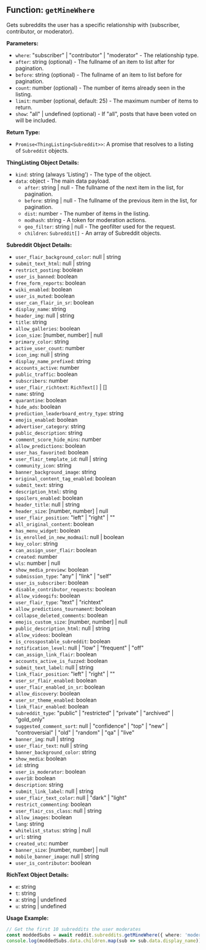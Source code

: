 ## Function: `getMineWhere`

Gets subreddits the user has a specific relationship with (subscriber, contributor, or moderator).

**Parameters:**

- `where`: "subscriber" | "contributor" | "moderator" - The relationship type.
- `after`: string (optional) - The fullname of an item to list after for pagination.
- `before`: string (optional) - The fullname of an item to list before for pagination.
- `count`: number (optional) - The number of items already seen in the listing.
- `limit`: number (optional, default: 25) - The maximum number of items to return.
- `show`: "all" | undefined (optional) - If "all", posts that have been voted on will be included.

**Return Type:**

- `Promise<ThingListing<Subreddit>>`: A promise that resolves to a listing of `Subreddit` objects.

**ThingListing<Subreddit> Object Details:**

- `kind`: string (always 'Listing') - The type of the object.
- `data`: object - The main data payload.
  - `after`: string | null - The fullname of the next item in the list, for pagination.
  - `before`: string | null - The fullname of the previous item in the list, for pagination.
  - `dist`: number - The number of items in the listing.
  - `modhash`: string - A token for moderation actions.
  - `geo_filter`: string | null - The geofilter used for the request.
  - `children`: `Subreddit[]` - An array of Subreddit objects.

**Subreddit Object Details:**

- `user_flair_background_color`: null | string
- `submit_text_html`: null | string
- `restrict_posting`: boolean
- `user_is_banned`: boolean
- `free_form_reports`: boolean
- `wiki_enabled`: boolean
- `user_is_muted`: boolean
- `user_can_flair_in_sr`: boolean
- `display_name`: string
- `header_img`: null | string
- `title`: string
- `allow_galleries`: boolean
- `icon_size`: [number, number] | null
- `primary_color`: string
- `active_user_count`: number
- `icon_img`: null | string
- `display_name_prefixed`: string
- `accounts_active`: number
- `public_traffic`: boolean
- `subscribers`: number
- `user_flair_richtext`: `RichText[]` | []
- `name`: string
- `quarantine`: boolean
- `hide_ads`: boolean
- `prediction_leaderboard_entry_type`: string
- `emojis_enabled`: boolean
- `advertiser_category`: string
- `public_description`: string
- `comment_score_hide_mins`: number
- `allow_predictions`: boolean
- `user_has_favorited`: boolean
- `user_flair_template_id`: null | string
- `community_icon`: string
- `banner_background_image`: string
- `original_content_tag_enabled`: boolean
- `submit_text`: string
- `description_html`: string
- `spoilers_enabled`: boolean
- `header_title`: null | string
- `header_size`: [number, number] | null
- `user_flair_position`: "left" | "right" | ""
- `all_original_content`: boolean
- `has_menu_widget`: boolean
- `is_enrolled_in_new_modmail`: null | boolean
- `key_color`: string
- `can_assign_user_flair`: boolean
- `created`: number
- `wls`: number | null
- `show_media_preview`: boolean
- `submission_type`: "any" | "link" | "self"
- `user_is_subscriber`: boolean
- `disable_contributor_requests`: boolean
- `allow_videogifs`: boolean
- `user_flair_type`: "text" | "richtext"
- `allow_predictions_tournament`: boolean
- `collapse_deleted_comments`: boolean
- `emojis_custom_size`: [number, number] | null
- `public_description_html`: null | string
- `allow_videos`: boolean
- `is_crosspostable_subreddit`: boolean
- `notification_level`: null | "low" | "frequent" | "off"
- `can_assign_link_flair`: boolean
- `accounts_active_is_fuzzed`: boolean
- `submit_text_label`: null | string
- `link_flair_position`: "left" | "right" | ""
- `user_sr_flair_enabled`: boolean
- `user_flair_enabled_in_sr`: boolean
- `allow_discovery`: boolean
- `user_sr_theme_enabled`: boolean
- `link_flair_enabled`: boolean
- `subreddit_type`: "public" | "restricted" | "private" | "archived" | "gold_only"
- `suggested_comment_sort`: null | "confidence" | "top" | "new" | "controversial" | "old" | "random" | "qa" | "live"
- `banner_img`: null | string
- `user_flair_text`: null | string
- `banner_background_color`: string
- `show_media`: boolean
- `id`: string
- `user_is_moderator`: boolean
- `over18`: boolean
- `description`: string
- `submit_link_label`: null | string
- `user_flair_text_color`: null | "dark" | "light"
- `restrict_commenting`: boolean
- `user_flair_css_class`: null | string
- `allow_images`: boolean
- `lang`: string
- `whitelist_status`: string | null
- `url`: string
- `created_utc`: number
- `banner_size`: [number, number] | null
- `mobile_banner_image`: null | string
- `user_is_contributor`: boolean

**RichText Object Details:**

- `e`: string
- `t`: string
- `a`: string | undefined
- `u`: string | undefined

**Usage Example:**

```typescript
// Get the first 10 subreddits the user moderates
const moddedSubs = await reddit.subreddits.getMineWhere({ where: 'moderator', limit: 10 });
console.log(moddedSubs.data.children.map(sub => sub.data.display_name));
``` 